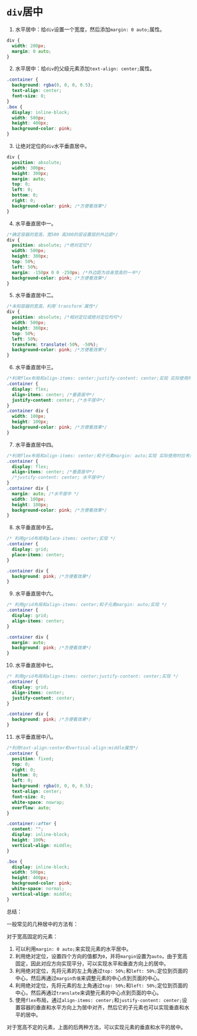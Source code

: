 # `div`居中

1. 水平居中：给`div`设置一个宽度，然后添加`margin: 0 auto;`属性。

```css
div {
  width: 200px;
  margin: 0 auto;
}
```

2. 水平居中：给`div`的父级元素添加`text-align: center;`属性。

```css
.container {
  background: rgba(0, 0, 0, 0.5);
  text-align: center;
  font-size: 0;
}
.box {
  display: inline-block;
  width: 500px;
  height: 400px;
  background-color: pink;
}
```

3. 让绝对定位的`div`水平垂直居中。

```css
div {
  position: absolute;
  width: 300px;
  height: 300px;
  margin: auto;
  top: 0;
  left: 0;
  bottom: 0;
  right: 0;
  background-color: pink; /*方便看效果*/
}
```

4. 水平垂直居中一。

```css
/*确定容器的宽高，宽500 高300的层设置层的外边距*/
div {
  position: absolute; /*绝对定位*/
  width: 500px;
  height: 300px;
  top: 50%;
  left: 50%;
  margin: -150px 0 0 -250px; /*外边距为自身宽高的一半*/
  background-color: pink; /*方便看效果*/
}
```

5. 水平垂直居中二。

```css
/*未知容器的宽高，利用`transform`属性*/
div {
  position: absolute; /*相对定位或绝对定位均可*/
  width: 500px;
  height: 300px;
  top: 50%;
  left: 50%;
  transform: translate(-50%, -50%);
  background-color: pink; /*方便看效果*/
}
```

6. 水平垂直居中三。

```css
/*利用flex布局和align-items: center;justify-content: center;实现 实际使用时应考虑兼容性*/
.container {
  display: flex;
  align-items: center; /*垂直居中*/
  justify-content: center; /*水平居中*/
}
.container div {
  width: 100px;
  height: 100px;
  background-color: pink; /*方便看效果*/
}
```

7. 水平垂直居中四。

```css
/*利用flex布局和align-items: center;和子元素margin: auto;实现 实际使用时应考虑兼容性*/
.container {
  display: flex;
  align-items: center; /*垂直居中*/
  /*justify-content: center; 水平居中*/
}
.container div {
  margin: auto; /*水平居中 */
  width: 100px;
  height: 100px;
  background-color: pink; /*方便看效果*/
}
```

8. 水平垂直居中五。

```css
/* 利用grid布局和place-items: center;实现 */
.container {
  display: grid;
  place-items: center;
}

.container div {
  background: pink; /*方便看效果*/
}
```

9. 水平垂直居中六。

```css
/* 利用grid布局和align-items: center;和子元素margin: auto;实现 */
.container {
  display: grid;
  align-items: center;
}

.container div {
  margin: auto;
  background: pink; /*方便看效果*/
}
```

10. 水平垂直居中七。

```css
/* 利用grid布局和align-items: center;justify-content: center;实现 */
.container {
  display: grid;
  align-items: center;
  justify-content: center;
}

.container div {
  background: pink; /*方便看效果*/
}
```

11. 水平垂直居中八。

```css
/*利用text-align:center和vertical-align:middle属性*/
.container {
  position: fixed;
  top: 0;
  right: 0;
  bottom: 0;
  left: 0;
  background: rgba(0, 0, 0, 0.5);
  text-align: center;
  font-size: 0;
  white-space: nowrap;
  overflow: auto;
}

.container::after {
  content: "";
  display: inline-block;
  height: 100%;
  vertical-align: middle;
}

.box {
  display: inline-block;
  width: 500px;
  height: 400px;
  background-color: pink;
  white-space: normal;
  vertical-align: middle;
}
```

总结：

一般常见的几种居中的方法有：

对于宽高固定的元素：

1. 可以利用`margin: 0 auto;`来实现元素的水平居中。
2. 利用绝对定位，设置四个方向的值都为`0`，并将`margin`设置为`auto`，由于宽高固定，因此对应方向实现平分，可以实现水平和垂直方向上的居中。
3. 利用绝对定位，先将元素的左上角通过`top: 50%;`和`left: 50%;`定位到页面的中心，然后再通过`margin负值`来调整元素的中心点到页面的中心。
4. 利用绝对定位，先将元素的左上角通过`top: 50%;`和`left: 50%;`定位到页面的中心，然后再通过`translate`来调整元素的中心点到页面的中心。
5. 使用`flex`布局，通过`align-items: center;`和`justify-content: center;`设置容器的垂直和水平方向上为居中对齐，然后它的子元素也可以实现垂直和水平的居中。

对于宽高不定的元素，上面的后两种方法，可以实现元素的垂直和水平的居中。
